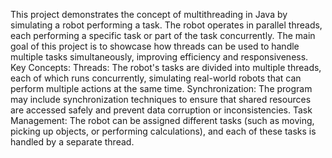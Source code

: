 This project demonstrates the concept of multithreading in Java by simulating a robot performing a task. The robot operates in parallel threads, each performing a specific task or part of the task concurrently. 
The main goal of this project is to showcase how threads can be used to handle multiple tasks simultaneously, improving efficiency and responsiveness.
Key Concepts:
Threads: The robot's tasks are divided into multiple threads, each of which runs concurrently, simulating real-world robots that can perform multiple actions at the same time.
Synchronization: The program may include synchronization techniques to ensure that shared resources are accessed safely and prevent data corruption or inconsistencies.
Task Management: The robot can be assigned different tasks (such as moving, picking up objects, or performing calculations), and each of these tasks is handled by a separate thread.
